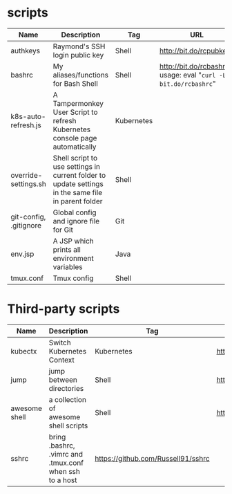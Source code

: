 # scripts

|Name|Description|Tag|URL|
|----|-----------|---|---|
|authkeys|Raymond's SSH login public key|Shell|http://bit.do/rcpubkeys|
|bashrc|My aliases/functions for Bash Shell|Shell|http://bit.do/rcbashrc  usage: eval "`curl -Ls bit.do/rcbashrc`"|
|k8s-auto-refresh.js|A Tampermonkey User Script to refresh Kubernetes console page automatically|Kubernetes||
|override-settings.sh|Shell script to use settings in current folder to update settings in the same file in parent folder|Shell||
|git-config, .gitignore|Global config and ignore file for Git|Git||
|env.jsp|A JSP which prints all environment variables|Java||
|tmux.conf|Tmux config|Shell||


# Third-party scripts

|Name|Description|Tag|URL|
|----|-----------|---|---|
|kubectx|Switch Kubernetes Context|Kubernetes|https://raw.githubusercontent.com/ahmetb/kubectx/master/kubectx|
|jump|jump between directories|Shell|https://github.com/gsamokovarov/jump|
|awesome shell|a collection of awesome shell scripts|Shell|https://github.com/alebcay/awesome-shell|
|sshrc|bring .bashrc, .vimrc and .tmux.conf when ssh to a host|https://github.com/Russell91/sshrc|

